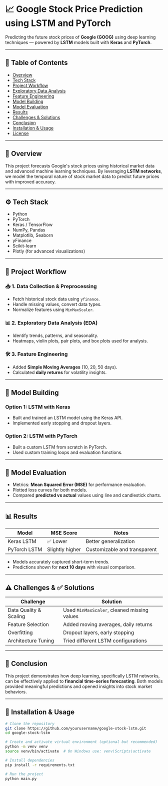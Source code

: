 # 📈 Google Stock Price Prediction using LSTM and PyTorch

Predicting the future stock prices of **Google (GOOG)** using deep learning techniques — powered by **LSTM** models built with **Keras** and **PyTorch**.

---

## 📌 Table of Contents

- [Overview](#overview)
- [Tech Stack](#tech-stack)
- [Project Workflow](#project-workflow)
- [Exploratory Data Analysis](#exploratory-data-analysis)
- [Feature Engineering](#feature-engineering)
- [Model Building](#model-building)
- [Model Evaluation](#model-evaluation)
- [Results](#results)
- [Challenges & Solutions](#challenges--solutions)
- [Conclusion](#conclusion)
- [Installation & Usage](#installation--usage)
- [License](#license)

---

## 🧠 Overview

This project forecasts Google's stock prices using historical market data and advanced machine learning techniques. By leveraging **LSTM networks**, we model the temporal nature of stock market data to predict future prices with improved accuracy.

---

## ⚙️ Tech Stack

- Python
- PyTorch
- Keras / TensorFlow
- NumPy, Pandas
- Matplotlib, Seaborn
- yFinance
- Scikit-learn
- Plotly (for advanced visualizations)

---

## 🔁 Project Workflow

### 📥 1. Data Collection & Preprocessing
- Fetch historical stock data using `yfinance`.
- Handle missing values, convert data types.
- Normalize features using `MinMaxScaler`.

### 📊 2. Exploratory Data Analysis (EDA)
- Identify trends, patterns, and seasonality.
- Heatmaps, violin plots, pair plots, and box plots used for analysis.

### 🛠 3. Feature Engineering
- Added **Simple Moving Averages** (10, 20, 50 days).
- Calculated **daily returns** for volatility insights.

---

## 🤖 Model Building

### Option 1: LSTM with **Keras**
- Built and trained an LSTM model using the Keras API.
- Implemented early stopping and dropout layers.

### Option 2: LSTM with **PyTorch**
- Built a custom LSTM from scratch in PyTorch.
- Used custom training loops and evaluation functions.

---

## 📏 Model Evaluation

- Metrics: **Mean Squared Error (MSE)** for performance evaluation.
- Plotted loss curves for both models.
- Compared **predicted vs actual** values using line and candlestick charts.

---

## 📊 Results

| Model      | MSE Score | Notes                       |
|------------|-----------|-----------------------------|
| Keras LSTM | ✅ Lower   | Better generalization       |
| PyTorch LSTM | Slightly higher | Customizable and transparent |

- Models accurately captured short-term trends.
- Predictions shown for **next 10 days** with visual comparison.

---

## ⚠️ Challenges & ✅ Solutions

| Challenge | Solution |
|----------|----------|
| Data Quality & Scaling | Used `MinMaxScaler`, cleaned missing values |
| Feature Selection | Added moving averages, daily returns |
| Overfitting | Dropout layers, early stopping |
| Architecture Tuning | Tried different LSTM configurations |

---

## 🧾 Conclusion

This project demonstrates how deep learning, specifically LSTM networks, can be effectively applied to **financial time-series forecasting**. Both models provided meaningful predictions and opened insights into stock market behaviors.

---

## 🚀 Installation & Usage

```bash
# Clone the repository
git clone https://github.com/yourusername/google-stock-lstm.git
cd google-stock-lstm

# Create and activate virtual environment (optional but recommended)
python -m venv venv
source venv/bin/activate  # On Windows use: venv\Scripts\activate

# Install dependencies
pip install -r requirements.txt

# Run the project
python main.py
